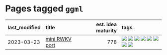 # Pages tagged `ggml`

|last_modified|title|est. idea maturity|tags
|:---|:---|---:|:---|
|2023-03-23|[mini RWKV port](../rust_rwkv.md)|778|[![](https://img.shields.io/badge/tag-RNN-e13c2b)](../tags/RNN.md) [![](https://img.shields.io/badge/tag-completed-35d420)](../tags/completed.md) [![](https://img.shields.io/badge/tag-experimental-1614f8)](../tags/experimental.md) [![](https://img.shields.io/badge/tag-ggml-297b32)](../tags/ggml.md) [![](https://img.shields.io/badge/tag-mobilenet-4ed36d)](../tags/mobilenet.md) [![](https://img.shields.io/badge/tag-model_compression-e127da)](../tags/model_compression.md) [![](https://img.shields.io/badge/tag-tooling-dad82b)](../tags/tooling.md) [![](https://img.shields.io/badge/tag-wip-d5ffe)](../tags/wip.md)|